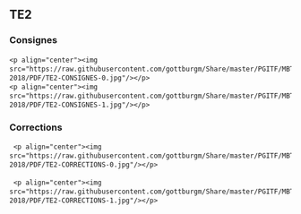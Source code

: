 ## TE2

### Consignes

    <p align="center"><img src="https://raw.githubusercontent.com/gottburgm/Share/master/PGITF/MBT/Tests/2017-2018/PDF/TE2-CONSIGNES-0.jpg"/></p>
    <p align="center"><img src="https://raw.githubusercontent.com/gottburgm/Share/master/PGITF/MBT/Tests/2017-2018/PDF/TE2-CONSIGNES-1.jpg"/></p> 

### Corrections

     <p align="center"><img src="https://raw.githubusercontent.com/gottburgm/Share/master/PGITF/MBT/Tests/2017-2018/PDF/TE2-CORRECTIONS-0.jpg"/></p>

     <p align="center"><img src="https://raw.githubusercontent.com/gottburgm/Share/master/PGITF/MBT/Tests/2017-2018/PDF/TE2-CORRECTIONS-1.jpg"/></p>